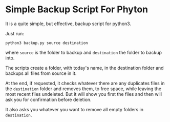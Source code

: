 # Simple Backup Script For Phyton

It is a quite simple, but effective, backup script for python3.

Just run:
```console
python3 backup.py source destination
```
where `source` is the folder to backup and `destination` the folder to backup into.

The scripts create a folder, with today's name, in the destination folder and backups all files from source in it. 

At the end, if requested, it checks whatever there are any duplicates files in the `destination` folder and removes them, to free space, while leaving the most recent files undeleted. But it will show you first the files and then will ask you for confirmation before deletion. 

It also asks you whatever you want to remove all empty folders in `destination`.

